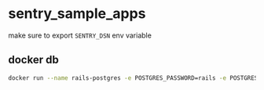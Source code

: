# sentry_sample_apps

make sure to export `SENTRY_DSN` env variable

## docker db

```bash
docker run --name rails-postgres -e POSTGRES_PASSWORD=rails -e POSTGRES_USER=rails -d -p 5432:5432 postgres
```
